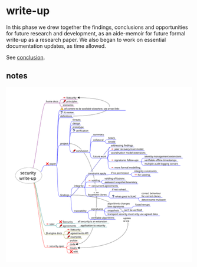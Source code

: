 # write-up

In this phase we drew together the findings, conclusions and opportunities for future research and development, as an aide-memoir for future formal write-up as a research paper. We also began to work on essential documentation updates, as time allowed.

See [conclusion](./conclusion.md).

## notes

![write-up notes](./img/security%20write-up.svg)